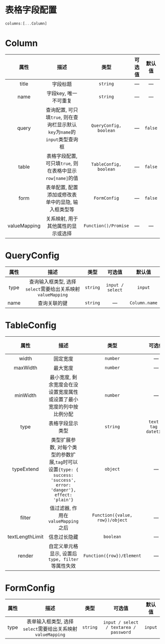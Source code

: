 # 表格字段配置

```js
columns:[...Column]
```

# Column

| 属性 | 描述 | 类型 | 可选值 | 默认值 |
| :----: | :----: | :----: | :----: | :----: |
| title | 字段标题 | `string` | — | — |
| name  | 字段key, 唯一不可重复 | `string`  | — | — |
| query | 查询配置, 可只填`true`, 则在查询栏显示默认`key`为`name`的`input`类型查询框  | `QueryConfig, boolean` | — | `false` |
| table | 表格字段配置, 可只填`true`, 则在表格中显示`row[name]`的值 | `TableConfig, boolean` | — | `false` |
| form  | 表单配置, 配置添加或修改表单中的显隐, 输入框类型等  | `FormConfig` | — | `false` |
| valueMapping | 关系映射, 用于其他属性的显示或选择 | `Function()/Promise`  | — | — |


# QueryConfig

| 属性 | 描述 | 类型 | 可选值 | 默认值 |
| :----: | :----: | :----: | :----: | :----: |
| type | 查询输入框类型, 选择`select`需要给出关系映射`valueMapping` | `string` | `input / select` | `input` |
| name | 查询关联的键 | `string` | — | `Column.name` |


# TableConfig

| 属性 | 描述 | 类型 | 可选值 | 默认值 |
| :----: | :----: | :----: | :----: | :----: |
| width | 固定宽度 | `number` | — | — |
| maxWidth | 最大宽度 | `number` | — | — |
| minWidth | 最小宽度, 剩余宽度会在没设置宽度属性或设置了最小宽度的列中按比例分配 | `number` | — | — |
| type | 表格字段显示类型 | `string` | `text / tag / datetime` | `text` |
| typeExtend | 类型扩展参数, 对每个类型的参数扩展,`tag`时可以设置`{type: { success: 'success', error: 'danger'}, effect: 'plain'}` | `object` | — | — |
| filter | 值过滤器, 作用在`valueMapping`之后 | `Function({value, row})/object` | — | — |
| textLengthLimit | 信息过长隐藏 | `boolean` | — | — |
| render | 自定义单元格显示, 设置后`type, filter`等属性失效 | `Function({row})/Element` | — | — |


# FormConfig

| 属性 | 描述 | 类型 | 可选值 | 默认值 |
| :----: | :----: | :----: | :----: | :----: |
| type | 表单输入框类型, 选择`select`需要给出关系映射`valueMapping` | `string` | `input / select / textarea / password` | `input` |